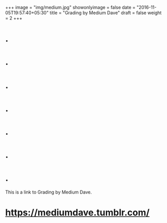 +++
image = "img/medium.jpg"
showonlyimage = false
date = "2016-11-05T19:57:40+05:30"
title = "Grading by Medium Dave"
draft = false
weight = 2
+++
<!--more-->

# .
# .
# .
# .
# .
# .
# .
This is a link to Grading by Medium Dave.

# https://mediumdave.tumblr.com/
